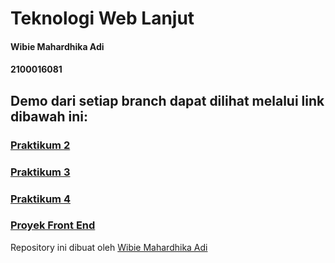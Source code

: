 # Teknologi Web Lanjut

#### Wibie Mahardhika Adi
#### 2100016081

## Demo dari setiap branch dapat dilihat melalui link dibawah ini:
### [Praktikum 2](https://twl-prak2.vercel.app/)
### [Praktikum 3](https://twl-prak3.vercel.app/)
### [Praktikum 4](https://twl-prak4.vercel.app/)
### [Proyek Front End](https://twl-pertemuan1-4-2100016081.vercel.app/)

Repository ini dibuat oleh [Wibie Mahardhika Adi](https://www.instagram.com/wibiemahardhika1/)
